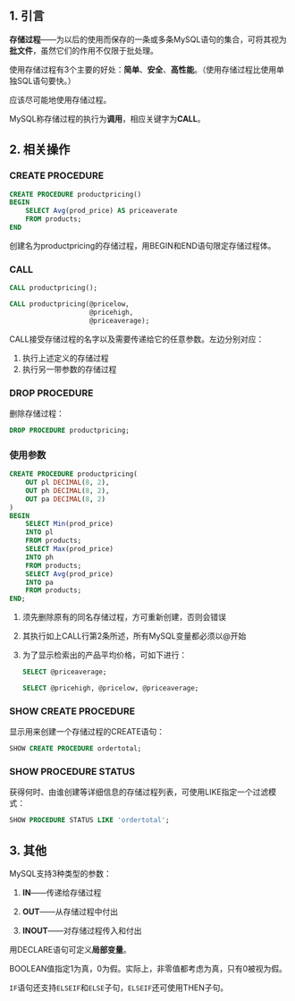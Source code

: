 ## 1. 引言

**存储过程**——为以后的使用而保存的一条或多条MySQL语句的集合，可将其视为**批文件**，虽然它们的作用不仅限于批处理。

使用存储过程有3个主要的好处：**简单**、**安全**、**高性能**。（使用存储过程比使用单独SQL语句要快。）

应该尽可能地使用存储过程。

MySQL称存储过程的执行为**调用**，相应关键字为**CALL**。

## 2. 相关操作

### CREATE PROCEDURE

```sql
CREATE PROCEDURE productpricing()
BEGIN
	SELECT Avg(prod_price) AS priceaverate
	FROM products;
END
```

创建名为productpricing的存储过程，用BEGIN和END语句限定存储过程体。

### CALL

```sql
CALL productpricing();
```

```sql
CALL productpricing(@pricelow,
                   	@pricehigh,
                   	@priceaverage);
```

CALL接受存储过程的名字以及需要传递给它的任意参数。左边分别对应：

1. 执行上述定义的存储过程
2. 执行另一带参数的存储过程

### DROP PROCEDURE

删除存储过程：

```sql
DROP PROCEDURE productpricing;
```

### 使用参数

```sql
CREATE PROCEDURE productpricing(
	OUT pl DECIMAL(8, 2),
    OUT ph DECIMAL(8, 2),
    OUT pa DECIMAL(8, 2)
)
BEGIN
	SELECT Min(prod_price)
	INTO pl
	FROM products;
	SELECT Max(prod_price)
	INTO ph
	FROM products;
	SELECT Avg(prod_price)
	INTO pa
	FROM products;
END;
```

1. 须先删除原有的同名存储过程，方可重新创建，否则会错误

2. 其执行如上CALL行第2条所述，所有MySQL变量都必须以@开始

3. 为了显示检索出的产品平均价格，可如下进行：

    ```sql
    SELECT @priceaverage;
    
    SELECT @pricehigh, @pricelow, @priceaverage;
    ```

### SHOW CREATE PROCEDURE

显示用来创建一个存储过程的CREATE语句：

```sql
SHOW CREATE PROCEDURE ordertotal;
```

### SHOW PROCEDURE STATUS

获得何时、由谁创建等详细信息的存储过程列表，可使用LIKE指定一个过滤模式：

```sql
SHOW PROCEDURE STATUS LIKE 'ordertotal';
```

## 3. 其他

MySQL支持3种类型的参数：

1. **IN**——传递给存储过程

2. **OUT**——从存储过程中付出

3. **INOUT**——对存储过程传入和付出

用DECLARE语句可定义**局部变量**。

BOOLEAN值指定1为真，0为假。实际上，非零值都考虑为真，只有0被视为假。

`IF`语句还支持`ELSEIF`和`ELSE`子句，`ELSEIF`还可使用THEN子句。

